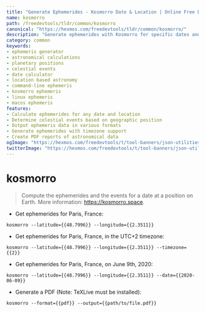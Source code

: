 ```yaml
---
title: "Generate Ephemerides - Kosmorro Date & Location | Online Free DevTools by Hexmos"
name: kosmorro
path: /freedevtools/tldr/common/kosmorro
canonical: "https://hexmos.com/freedevtools/tldr/common/kosmorro/"
description: "Generate ephemerides with Kosmorro for specific dates and locations. Calculate celestial events and planetary positions using this command-line tool. Free online tool, no registration required."
category: common
keywords:
- ephemeris generator
- astronomical calculations
- planetary positions
- celestial events
- date calculator
- location based astronomy
- command-line ephemeris
- kosmorro ephemeris
- linux ephemeris
- macos ephemeris
features:
- Calculate ephemerides for any date and location
- Determine celestial events based on geographic position
- Output ephemeris data in various formats
- Generate ephemerides with timezone support
- Create PDF reports of astronomical data
ogImage: "https://hexmos.com/freedevtools/t/tool-banners/json-utilities-banner.png"
twitterImage: "https://hexmos.com/freedevtools/t/tool-banners/json-utilities-banner.png"
---
```


# kosmorro

> Compute the ephemerides and the events for a date at a position on Earth.
> More information: <https://kosmorro.space>.

- Get ephemerides for Paris, France:

`kosmorro --latitude={{48.7996}} --longitude={{2.3511}}`

- Get ephemerides for Paris, France, in the UTC+2 timezone:

`kosmorro --latitude={{48.7996}} --longitude={{2.3511}} --timezone={{2}}`

- Get ephemerides for Paris, France, on June 9th, 2020:

`kosmorro --latitude={{48.7996}} --longitude={{2.3511}} --date={{2020-06-09}}`

- Generate a PDF (Note: TeXLive must be installed):

`kosmorro --format={{pdf}} --output={{path/to/file.pdf}}`
